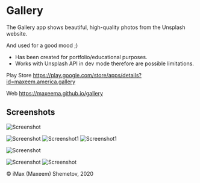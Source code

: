 # Gallery

The Gallery app shows beautiful, high-quality photos from the Unsplash website.

And used for a good mood ;)

* Has been created for portfolio/educational purposes.
* Works with Unsplash API in dev mode therefore are possible limitations.

Play Store https://play.google.com/store/apps/details?id=maxeem.america.gallery

Web https://maxeema.github.io/gallery

## Screenshots

![Screenshot](screens/Gallery2.png)

![Screenshot](screens/Gallery7.png) ![Screenshot1](screens/Gallery5.png) ![Screenshot1](screens/Gallery4.png)

![Screenshot](screens/Gallery1.png)

![Screenshot](screens/Gallery6.png) ![Screenshot](screens/Gallery3.png)

 

© iMax (Maxeem) Shemetov, 2020
